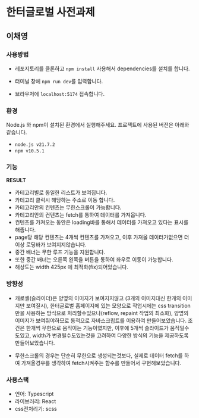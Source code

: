# 한터글로벌 사전과제

## 이채영




### 사용방법
- 레포지토리를 클론하고 ```npm install``` 사용해서 dependencies를 설치를 합니다.

- 터미널 창에 ```npm run dev```를 입력합니다.

- 브라우저에 `localhost:5174` 접속합니다.

### 환경
Node.js 와 npm이 설치된 환경에서 실행해주세요. 프로젝트에 사용된 버전은 아래와 같습니다.

- ```node.js v21.7.2```
- ```npm v10.5.1```


### 기능
**RESULT**
- 카테고리별로 동일한 리스트가 보여집니다.
- 카테고리 클릭시 해당하는 주소로 이동 합니다. 
- 카테고리안의 컨텐츠는 무한스크롤이 가능합니다.
- 카테고리안의 컨텐츠는 fetch를 통하여 데이터를 가져옵니다.
- 컨텐츠를 가져오는 동안은 loading바를 통해서 데이터를 가져오고 있다는 표시를 해줍니다. 
- page당 해당 컨텐츠는 4개씩 컨텐츠를 가져오고, 이후 가져올 데이터가없으면 더이상 로딩바가 보여지지않습니다.
- 중간 배너는 무한 루프 기능을 지원합니다.
- 또한 중간 배너는 오른쪽 왼쪽을 버튼을 통하여 좌우로 이동이 가능합니다. 
- 해상도는 width 425px 에 최적화(fix)되어있습니다.

### 방향성
- 캐로셀(슬라이더)은 양옆의 이미지가 보여지지않고 (3개의 이미지대신 한개의 이미지만 보여질시),
  한터글로벌 홈페이지에 있는 모양으로 작업시에는 css transition만을 사용하는 방식으로 처리할수있으나(reflow, repaint 작업의 최소화), 양옆의 이미지가 보여줘야하므로
  동적으로 자바스크립트를 이용하여 만들어보았습니다. 조건은 한개씩 무한으로 움직이는 기능이였지만,
  이후에 5개씩 슬라이드가 움직일수도있고, width가 변경될수도있는것을 고려하여 다양한 방식의 기능을 제공하도록 만들어보았습니다.

- 무한스크롤의 경우는 단순히 무한으로 생성되는것보다, 실제로 데이터 fetch를 하여 가져올경우를 생각하여 fetch시켜주는 함수를 만들어서 구현해보았습니다.
 

### 사용스택
- 언어: Typescript
- 라이브러리: React
- css전처리기: scss
